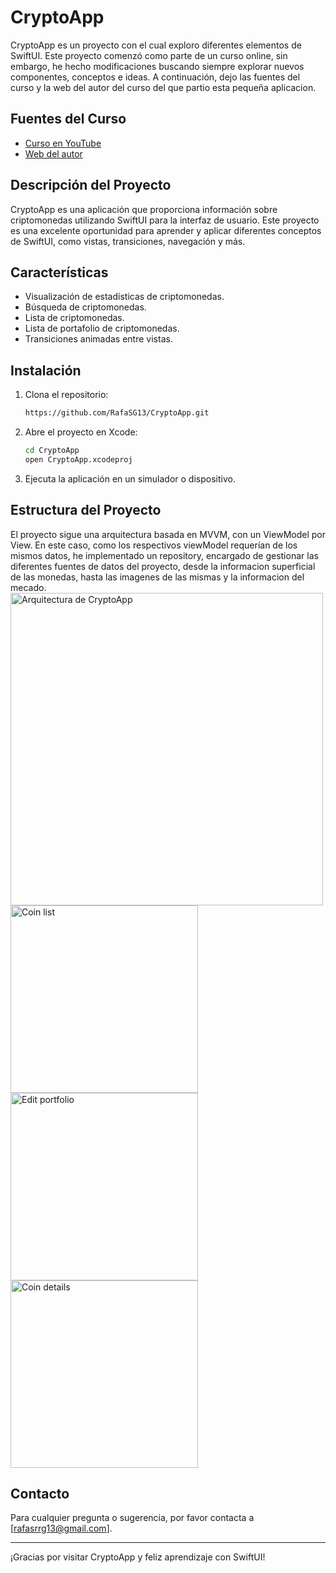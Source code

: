 # CryptoApp

CryptoApp es un proyecto con el cual exploro diferentes elementos de SwiftUI.
Este proyecto comenzó como parte de un curso online, sin embargo, he hecho modificaciones buscando siempre explorar nuevos componentes, conceptos e ideas.
A continuación, dejo las fuentes del curso y la web del autor del curso del que partio esta pequeña aplicacion.

## Fuentes del Curso

- [Curso en YouTube](https://www.youtube.com/watch?v=TTYKL6CfbSs&list=PLwvDm4Vfkdphbc3bgy_LpLRQ9DDfFGcFu)
- [Web del autor](https://www.swiftful-thinking.com)

## Descripción del Proyecto

CryptoApp es una aplicación que proporciona información sobre criptomonedas utilizando SwiftUI para la interfaz de usuario. Este proyecto es una excelente oportunidad para aprender y aplicar diferentes conceptos de SwiftUI, como vistas, transiciones, navegación y más.

## Características

- Visualización de estadísticas de criptomonedas.
- Búsqueda de criptomonedas.
- Lista de criptomonedas.
- Lista de portafolio de criptomonedas.
- Transiciones animadas entre vistas.

## Instalación

1. Clona el repositorio:
    ```bash
    https://github.com/RafaSG13/CryptoApp.git
    ```

2. Abre el proyecto en Xcode:
    ```bash
    cd CryptoApp
    open CryptoApp.xcodeproj
    ```

3. Ejecuta la aplicación en un simulador o dispositivo.


## Estructura del Proyecto
El proyecto sigue una arquitectura basada en MVVM, con un ViewModel por View. En este caso, como los respectivos viewModel requerían de los mismos datos, he implementado un repository, encargado de gestionar las diferentes fuentes de datos del proyecto, desde la informacion superficial de las monedas, hasta las imagenes de las mismas y la informacion del mecado.
<img width="500" alt="Arquitectura de CryptoApp" src="https://github.com/RafaSG13/CryptoApp/assets/58252921/1c752cf1-f449-4b9c-bc31-5fe69004e3cc">
<img width="300" alt="Coin list" src="https://github.com/RafaSG13/CryptoApp/assets/58252921/1c752cf1-f449-4b9c-bc31-5fe69004e3cc">
<img width="300" alt="Edit portfolio" src="https://github.com/RafaSG13/CryptoApp/assets/58252921/1c752cf1-f449-4b9c-bc31-5fe69004e3cc">
<img width="300" alt="Coin details" src="https://github.com/RafaSG13/CryptoApp/assets/58252921/1c752cf1-f449-4b9c-bc31-5fe69004e3cc">


## Contacto

Para cualquier pregunta o sugerencia, por favor contacta a [rafasrrg13@gmail.com].

---

¡Gracias por visitar CryptoApp y feliz aprendizaje con SwiftUI!

